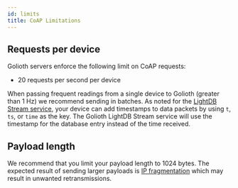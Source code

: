 ```yaml
---
id: limits
title: CoAP Limitations
---
```


## Requests per device

Golioth servers enforce the following limit on CoAP requests:

* 20 requests per second per device

When passing frequent readings from a single device to Golioth (greater than 1
Hz) we recommend sending in batches. As noted for the [LightDB Stream
service](/device-management/services/lightdb-stream/sending-data), your device can add
timestamps to data packets by using `t`, `ts`, or `time` as the key. The Golioth
LightDB Stream service will use the timestamp for the database entry instead of
the time received.

## Payload length

We recommend that you limit your payload length to 1024 bytes. The
expected result of sending larger payloads is [IP
fragmentation](https://en.wikipedia.org/wiki/IP_fragmentation) which may result
in unwanted retransmissions.

